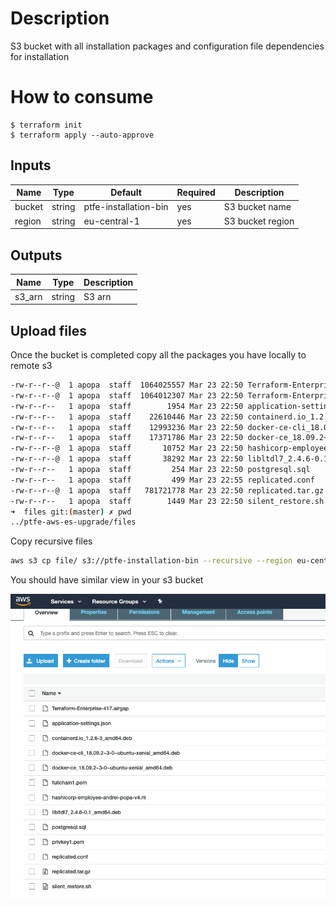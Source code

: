 # Description
S3 bucket with all installation packages and configuration file dependencies for installation

# How to consume
```hcl
$ terraform init
$ terraform apply --auto-approve
```

## Inputs
| **Name**  | **Type** | **Default** | **Required** | **Description** |
| ------------- | ------------- | ------------- | ------------- | ------------- |
| bucket | string | ptfe-installation-bin | yes | S3 bucket name |
| region | string | eu-central-1 | yes | S3 bucket region |

## Outputs
| **Name**  | **Type** | **Description** |
| ------------- | ------------- | ------------- |
| s3_arn | string | S3 arn |

## Upload files

Once the bucket is completed copy all the packages you have locally to remote s3

```bash
-rw-r--r--@  1 apopa  staff  1064025557 Mar 23 22:50 Terraform-Enterprise-417.airgap
-rw-r--r--@  1 apopa  staff  1064012307 Mar 23 22:50 Terraform-Enterprise-419.airgap
-rw-r--r--   1 apopa  staff        1954 Mar 23 22:50 application-settings.json
-rw-r--r--   1 apopa  staff    22610446 Mar 23 22:50 containerd.io_1.2.6-3_amd64.deb
-rw-r--r--   1 apopa  staff    12993236 Mar 23 22:50 docker-ce-cli_18.09.2~3-0~ubuntu-xenial_amd64.deb
-rw-r--r--   1 apopa  staff    17371786 Mar 23 22:50 docker-ce_18.09.2~3-0~ubuntu-xenial_amd64.deb
-rw-r--r--@  1 apopa  staff       10752 Mar 23 22:50 hashicorp-employee-andrei-popa-v4.rli
-rw-r--r--@  1 apopa  staff       38292 Mar 23 22:50 libltdl7_2.4.6-0.1_amd64.deb
-rw-r--r--   1 apopa  staff         254 Mar 23 22:50 postgresql.sql
-rw-r--r--   1 apopa  staff         499 Mar 23 22:55 replicated.conf
-rw-r--r--@  1 apopa  staff   781721778 Mar 23 22:50 replicated.tar.gz
-rw-r--r--   1 apopa  staff        1449 Mar 23 22:50 silent_restore.sh
➜  files git:(master) ✗ pwd
../ptfe-aws-es-upgrade/files
```

Copy recursive files

```bash
aws s3 cp file/ s3://ptfe-installation-bin --recursive --region eu-central-1
```

You should have similar view in your s3 bucket

![alt text](../img/s3_installation.png "s3 bucket with installation packages and configuration files")